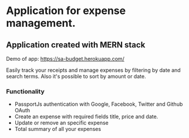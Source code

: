 # Application for expense management.
## Application created with MERN stack

Demo of app: https://sa-budget.herokuapp.com/

Easily track your receipts and manage expenses by filtering by date and search terms. Also it's possible to sort by amount or date.

### Functionality
- PassportJs authentication with Google, Facebook, Twitter and Github OAuth
- Create an expense with required fields title, price and date.
- Update or remove an specific expense
- Total summary of all your expenses